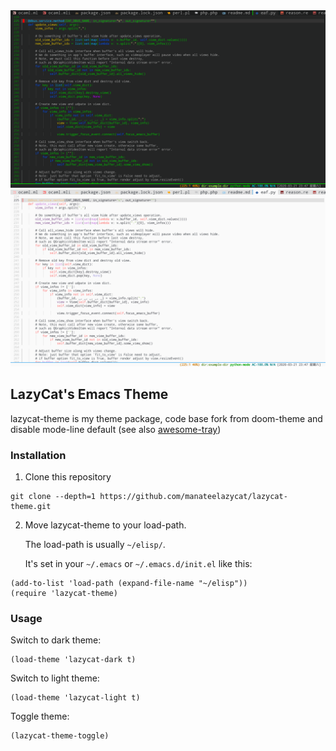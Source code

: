 <img src="./dark-screenshot.png">
<img src="./light-screenshot.png">

## LazyCat's Emacs Theme
lazycat-theme is my theme package, code base fork from doom-theme and disable mode-line default (see also [awesome-tray](https://github.com/manateelazycat/awesome-tray))

### Installation

1. Clone this repository

```
git clone --depth=1 https://github.com/manateelazycat/lazycat-theme.git
```

2. Move lazycat-theme to your load-path.

    The load-path is usually `~/elisp/`.

    It's set in your `~/.emacs` or `~/.emacs.d/init.el` like this:

```elisp
(add-to-list 'load-path (expand-file-name "~/elisp"))
(require 'lazycat-theme)
```

### Usage

Switch to dark theme:
```elisp
(load-theme 'lazycat-dark t)
```

Switch to light theme:

```elisp
(load-theme 'lazycat-light t)
```

Toggle theme:

```elisp
(lazycat-theme-toggle)
```
